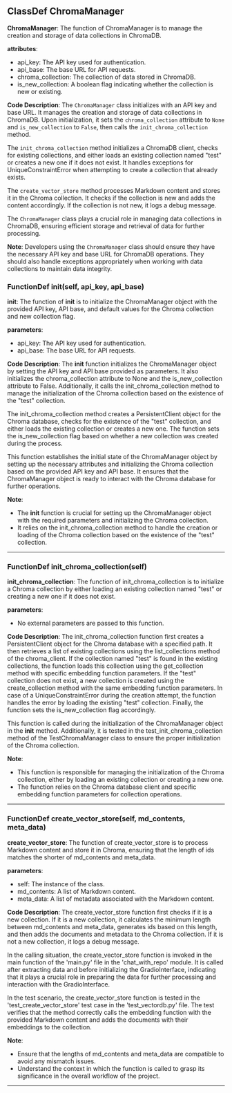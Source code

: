 ## ClassDef ChromaManager
**ChromaManager**: The function of ChromaManager is to manage the creation and storage of data collections in ChromaDB.

**attributes**:
- api_key: The API key used for authentication.
- api_base: The base URL for API requests.
- chroma_collection: The collection of data stored in ChromaDB.
- is_new_collection: A boolean flag indicating whether the collection is new or existing.

**Code Description**:
The `ChromaManager` class initializes with an API key and base URL. It manages the creation and storage of data collections in ChromaDB. Upon initialization, it sets the `chroma_collection` attribute to `None` and `is_new_collection` to `False`, then calls the `init_chroma_collection` method.

The `init_chroma_collection` method initializes a ChromaDB client, checks for existing collections, and either loads an existing collection named "test" or creates a new one if it does not exist. It handles exceptions for UniqueConstraintError when attempting to create a collection that already exists.

The `create_vector_store` method processes Markdown content and stores it in the Chroma collection. It checks if the collection is new and adds the content accordingly. If the collection is not new, it logs a debug message.

The `ChromaManager` class plays a crucial role in managing data collections in ChromaDB, ensuring efficient storage and retrieval of data for further processing.

**Note**:
Developers using the `ChromaManager` class should ensure they have the necessary API key and base URL for ChromaDB operations. They should also handle exceptions appropriately when working with data collections to maintain data integrity.
### FunctionDef __init__(self, api_key, api_base)
**__init__**: The function of __init__ is to initialize the ChromaManager object with the provided API key, API base, and default values for the Chroma collection and new collection flag.

**parameters**:
- api_key: The API key used for authentication.
- api_base: The base URL for API requests.

**Code Description**:
The __init__ function initializes the ChromaManager object by setting the API key and API base provided as parameters. It also initializes the chroma_collection attribute to None and the is_new_collection attribute to False. Additionally, it calls the init_chroma_collection method to manage the initialization of the Chroma collection based on the existence of the "test" collection.

The init_chroma_collection method creates a PersistentClient object for the Chroma database, checks for the existence of the "test" collection, and either loads the existing collection or creates a new one. The function sets the is_new_collection flag based on whether a new collection was created during the process.

This function establishes the initial state of the ChromaManager object by setting up the necessary attributes and initializing the Chroma collection based on the provided API key and API base. It ensures that the ChromaManager object is ready to interact with the Chroma database for further operations.

**Note**:
- The __init__ function is crucial for setting up the ChromaManager object with the required parameters and initializing the Chroma collection.
- It relies on the init_chroma_collection method to handle the creation or loading of the Chroma collection based on the existence of the "test" collection.
***
### FunctionDef init_chroma_collection(self)
**init_chroma_collection**: The function of init_chroma_collection is to initialize a Chroma collection by either loading an existing collection named "test" or creating a new one if it does not exist.

**parameters**:
- No external parameters are passed to this function.

**Code Description**:
The init_chroma_collection function first creates a PersistentClient object for the Chroma database with a specified path. It then retrieves a list of existing collections using the list_collections method of the chroma_client. If the collection named "test" is found in the existing collections, the function loads this collection using the get_collection method with specific embedding function parameters. If the "test" collection does not exist, a new collection is created using the create_collection method with the same embedding function parameters. In case of a UniqueConstraintError during the creation attempt, the function handles the error by loading the existing "test" collection. Finally, the function sets the is_new_collection flag accordingly.

This function is called during the initialization of the ChromaManager object in the __init__ method. Additionally, it is tested in the test_init_chroma_collection method of the TestChromaManager class to ensure the proper initialization of the Chroma collection.

**Note**:
- This function is responsible for managing the initialization of the Chroma collection, either by loading an existing collection or creating a new one.
- The function relies on the Chroma database client and specific embedding function parameters for collection operations.
***
### FunctionDef create_vector_store(self, md_contents, meta_data)
**create_vector_store**: The function of create_vector_store is to process Markdown content and store it in Chroma, ensuring that the length of ids matches the shorter of md_contents and meta_data.

**parameters**:
- self: The instance of the class.
- md_contents: A list of Markdown content.
- meta_data: A list of metadata associated with the Markdown content.

**Code Description**:
The create_vector_store function first checks if it is a new collection. If it is a new collection, it calculates the minimum length between md_contents and meta_data, generates ids based on this length, and then adds the documents and metadata to the Chroma collection. If it is not a new collection, it logs a debug message.

In the calling situation, the create_vector_store function is invoked in the main function of the 'main.py' file in the 'chat_with_repo' module. It is called after extracting data and before initializing the GradioInterface, indicating that it plays a crucial role in preparing the data for further processing and interaction with the GradioInterface.

In the test scenario, the create_vector_store function is tested in the 'test_create_vector_store' test case in the 'test_vectordb.py' file. The test verifies that the method correctly calls the embedding function with the provided Markdown content and adds the documents with their embeddings to the collection.

**Note**:
- Ensure that the lengths of md_contents and meta_data are compatible to avoid any mismatch issues.
- Understand the context in which the function is called to grasp its significance in the overall workflow of the project.
***
